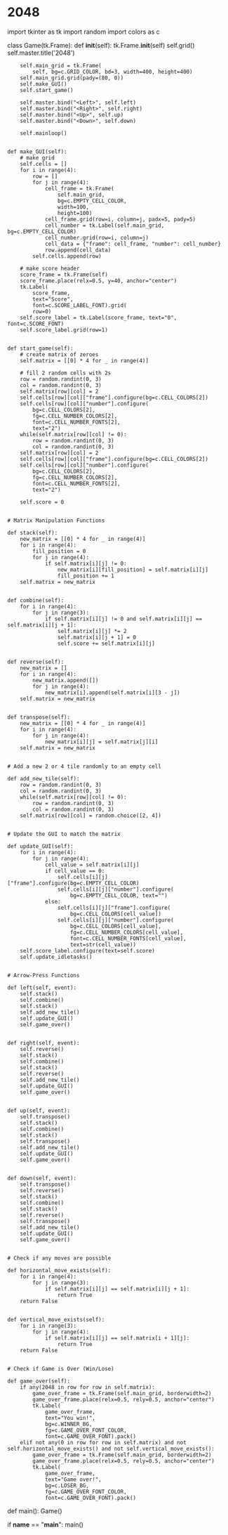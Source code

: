 # 2048
import tkinter as tk
import random
import colors as c


class Game(tk.Frame):
    def __init__(self):
        tk.Frame.__init__(self)
        self.grid()
        self.master.title('2048')

        self.main_grid = tk.Frame(
            self, bg=c.GRID_COLOR, bd=3, width=400, height=400)
        self.main_grid.grid(pady=(80, 0))
        self.make_GUI()
        self.start_game()

        self.master.bind("<Left>", self.left)
        self.master.bind("<Right>", self.right)
        self.master.bind("<Up>", self.up)
        self.master.bind("<Down>", self.down)

        self.mainloop()


    def make_GUI(self):
        # make grid
        self.cells = []
        for i in range(4):
            row = []
            for j in range(4):
                cell_frame = tk.Frame(
                    self.main_grid,
                    bg=c.EMPTY_CELL_COLOR,
                    width=100,
                    height=100)
                cell_frame.grid(row=i, column=j, padx=5, pady=5)
                cell_number = tk.Label(self.main_grid, bg=c.EMPTY_CELL_COLOR)
                cell_number.grid(row=i, column=j)
                cell_data = {"frame": cell_frame, "number": cell_number}
                row.append(cell_data)
            self.cells.append(row)

        # make score header
        score_frame = tk.Frame(self)
        score_frame.place(relx=0.5, y=40, anchor="center")
        tk.Label(
            score_frame,
            text="Score",
            font=c.SCORE_LABEL_FONT).grid(
            row=0)
        self.score_label = tk.Label(score_frame, text="0", font=c.SCORE_FONT)
        self.score_label.grid(row=1)


    def start_game(self):
        # create matrix of zeroes
        self.matrix = [[0] * 4 for _ in range(4)]

        # fill 2 random cells with 2s
        row = random.randint(0, 3)
        col = random.randint(0, 3)
        self.matrix[row][col] = 2
        self.cells[row][col]["frame"].configure(bg=c.CELL_COLORS[2])
        self.cells[row][col]["number"].configure(
            bg=c.CELL_COLORS[2],
            fg=c.CELL_NUMBER_COLORS[2],
            font=c.CELL_NUMBER_FONTS[2],
            text="2")
        while(self.matrix[row][col] != 0):
            row = random.randint(0, 3)
            col = random.randint(0, 3)
        self.matrix[row][col] = 2
        self.cells[row][col]["frame"].configure(bg=c.CELL_COLORS[2])
        self.cells[row][col]["number"].configure(
            bg=c.CELL_COLORS[2],
            fg=c.CELL_NUMBER_COLORS[2],
            font=c.CELL_NUMBER_FONTS[2],
            text="2")

        self.score = 0


    # Matrix Manipulation Functions

    def stack(self):
        new_matrix = [[0] * 4 for _ in range(4)]
        for i in range(4):
            fill_position = 0
            for j in range(4):
                if self.matrix[i][j] != 0:
                    new_matrix[i][fill_position] = self.matrix[i][j]
                    fill_position += 1
        self.matrix = new_matrix


    def combine(self):
        for i in range(4):
            for j in range(3):
                if self.matrix[i][j] != 0 and self.matrix[i][j] == self.matrix[i][j + 1]:
                    self.matrix[i][j] *= 2
                    self.matrix[i][j + 1] = 0
                    self.score += self.matrix[i][j]


    def reverse(self):
        new_matrix = []
        for i in range(4):
            new_matrix.append([])
            for j in range(4):
                new_matrix[i].append(self.matrix[i][3 - j])
        self.matrix = new_matrix


    def transpose(self):
        new_matrix = [[0] * 4 for _ in range(4)]
        for i in range(4):
            for j in range(4):
                new_matrix[i][j] = self.matrix[j][i]
        self.matrix = new_matrix


    # Add a new 2 or 4 tile randomly to an empty cell

    def add_new_tile(self):
        row = random.randint(0, 3)
        col = random.randint(0, 3)
        while(self.matrix[row][col] != 0):
            row = random.randint(0, 3)
            col = random.randint(0, 3)
        self.matrix[row][col] = random.choice([2, 4])


    # Update the GUI to match the matrix

    def update_GUI(self):
        for i in range(4):
            for j in range(4):
                cell_value = self.matrix[i][j]
                if cell_value == 0:
                    self.cells[i][j]["frame"].configure(bg=c.EMPTY_CELL_COLOR)
                    self.cells[i][j]["number"].configure(
                        bg=c.EMPTY_CELL_COLOR, text="")
                else:
                    self.cells[i][j]["frame"].configure(
                        bg=c.CELL_COLORS[cell_value])
                    self.cells[i][j]["number"].configure(
                        bg=c.CELL_COLORS[cell_value],
                        fg=c.CELL_NUMBER_COLORS[cell_value],
                        font=c.CELL_NUMBER_FONTS[cell_value],
                        text=str(cell_value))
        self.score_label.configure(text=self.score)
        self.update_idletasks()


    # Arrow-Press Functions

    def left(self, event):
        self.stack()
        self.combine()
        self.stack()
        self.add_new_tile()
        self.update_GUI()
        self.game_over()


    def right(self, event):
        self.reverse()
        self.stack()
        self.combine()
        self.stack()
        self.reverse()
        self.add_new_tile()
        self.update_GUI()
        self.game_over()


    def up(self, event):
        self.transpose()
        self.stack()
        self.combine()
        self.stack()
        self.transpose()
        self.add_new_tile()
        self.update_GUI()
        self.game_over()


    def down(self, event):
        self.transpose()
        self.reverse()
        self.stack()
        self.combine()
        self.stack()
        self.reverse()
        self.transpose()
        self.add_new_tile()
        self.update_GUI()
        self.game_over()


    # Check if any moves are possible

    def horizontal_move_exists(self):
        for i in range(4):
            for j in range(3):
                if self.matrix[i][j] == self.matrix[i][j + 1]:
                    return True
        return False


    def vertical_move_exists(self):
        for i in range(3):
            for j in range(4):
                if self.matrix[i][j] == self.matrix[i + 1][j]:
                    return True
        return False


    # Check if Game is Over (Win/Lose)

    def game_over(self):
        if any(2048 in row for row in self.matrix):
            game_over_frame = tk.Frame(self.main_grid, borderwidth=2)
            game_over_frame.place(relx=0.5, rely=0.5, anchor="center")
            tk.Label(
                game_over_frame,
                text="You win!",
                bg=c.WINNER_BG,
                fg=c.GAME_OVER_FONT_COLOR,
                font=c.GAME_OVER_FONT).pack()
        elif not any(0 in row for row in self.matrix) and not self.horizontal_move_exists() and not self.vertical_move_exists():
            game_over_frame = tk.Frame(self.main_grid, borderwidth=2)
            game_over_frame.place(relx=0.5, rely=0.5, anchor="center")
            tk.Label(
                game_over_frame,
                text="Game over!",
                bg=c.LOSER_BG,
                fg=c.GAME_OVER_FONT_COLOR,
                font=c.GAME_OVER_FONT).pack()


def main():
    Game()


if __name__ == "__main__":
    main()
